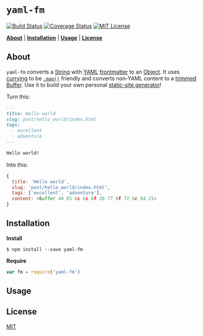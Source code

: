 # `yaml-fm`

[![Build Status][1]][2]
[![Coverage Status][3]][4]
[![MIT License][5]][6]

[**About**](#about) |
[**Installation**](#installation) |
[**Usage**](#usage) |
[**License**](#license)

## About

`yaml-fm` converts a [String][string] with [YAML][yaml] [frontmatter][frontmatter] to an [Object][object].
It uses [currying][currying] to be [`.map()`][map] friendly and converts non-YAML content to a [trimmed][trim] [Buffer][buffer].
Use it to build your own personal [static-site generator][ssg]!

Turn this:

```md
---
title: Hello world
slug: post/hello_world/index.html
tags:
  - excellent
  - adventure
---

Hello world!
```

Into this:

```js
{
  title: 'Hello world',
  slug: 'post/hello_world/index.html',
  tags: ['excellent', 'adventure'],
  content: <Buffer 48 65 6c 6c 6f 20 77 6f 72 6c 64 21>
}
```

## Installation

**Install**

```
$ npm install --save yaml-fm
```

**Require**

```js
var fm = require('yaml-fm')
```

## Usage

## License

[MIT][6]

[1]: https://img.shields.io/travis/codekirei/yaml-fm.svg?style=flat-square
[2]: https://travis-ci.org/codekirei/yaml-fm
[3]: https://img.shields.io/coveralls/codekirei/yaml-fm.svg?style=flat-square
[4]: https://coveralls.io/github/codekirei/node-multispinner?branch=master
[5]: https://img.shields.io/badge/license-MIT-brightgreen.svg?style=flat-square
[6]: https://github.com/codekirei/yaml-fm/blob/master/license
[string]: https://developer.mozilla.org/en-US/docs/Web/JavaScript/Reference/Global_Objects/String
[yaml]: http://yaml.org/
[frontmatter]: http://jekyllrb.com/docs/frontmatter/
[object]: https://developer.mozilla.org/en-US/docs/Web/JavaScript/Reference/Global_Objects/Object
[currying]: https://en.wikipedia.org/wiki/Currying
[map]: https://developer.mozilla.org/en-US/docs/Web/JavaScript/Reference/Global_Objects/Array/map
[buffer]: https://nodejs.org/api/buffer.html
[trim]: https://developer.mozilla.org/en-US/docs/Web/JavaScript/Reference/Global_Objects/String/Trim
[ssg]: https://staticsitegenerators.net/
